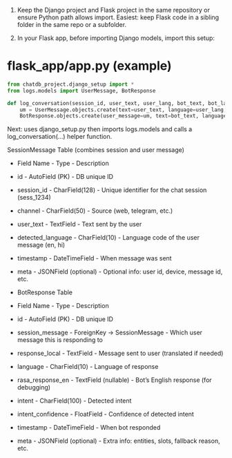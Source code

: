 1. Keep the Django project and Flask project in the same repository or ensure Python path allows import. Easiest: keep Flask code in a sibling folder in the same repo or a subfolder.

2. In your Flask app, before importing Django models, import this setup:

# flask_app/app.py (example)

```python
from chatdb_project.django_setup import *
from logs.models import UserMessage, BotResponse

def log_conversation(session_id, user_text, user_lang, bot_text, bot_lang):
    um = UserMessage.objects.create(text=user_text, language=user_lang, session_id=session_id)
    BotResponse.objects.create(user_message=um, text=bot_text, language=bot_lang)
```

Next:
uses django_setup.py then imports logs.models and calls a log_conversation(...) helper function.

SessionMessage Table (combines session and user message)

- Field Name - Type - Description
- id - AutoField (PK) - DB unique ID
- session_id - CharField(128) - Unique identifier for the chat session (sess_1234)
- channel - CharField(50) - Source (web, telegram, etc.)
- user_text - TextField - Text sent by the user
- detected_language - CharField(10) - Language code of the user message (en, hi)
- timestamp - DateTimeField - When message was sent
- meta - JSONField (optional) - Optional info: user id, device, message id, etc.

- BotResponse Table
- Field Name - Type - Description
- id - AutoField (PK) - DB unique ID
- session_message - ForeignKey → SessionMessage - Which user message this is responding to
- response_local - TextField - Message sent to user (translated if needed)
- language - CharField(10) - Language of response
- rasa_response_en - TextField (nullable) - Bot’s English response (for debugging)
- intent - CharField(100) - Detected intent
- intent_confidence - FloatField - Confidence of detected intent
- timestamp - DateTimeField - When bot responded
- meta - JSONField (optional) - Extra info: entities, slots, fallback reason, etc.
